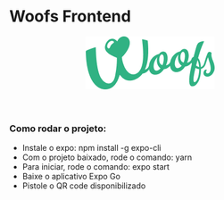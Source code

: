 # Woofs Frontend

<div 
    style="
        display: flex; 
        align-items: center; 
        justify-content: center;
        margin: 10px 0 60px 0;
    "
>
    <img src="./github/logo.png">
</div>


### Como rodar o projeto:

<ul>
    <li>Instale o expo: npm install -g expo-cli</li>
    <li>Com o projeto baixado, rode o comando: yarn</li>
    <li>Para iniciar, rode o comando: expo start</li>
    <li>Baixe o aplicativo Expo Go</li>
    <li>Pistole o QR code disponibilizado</li>
</ul>